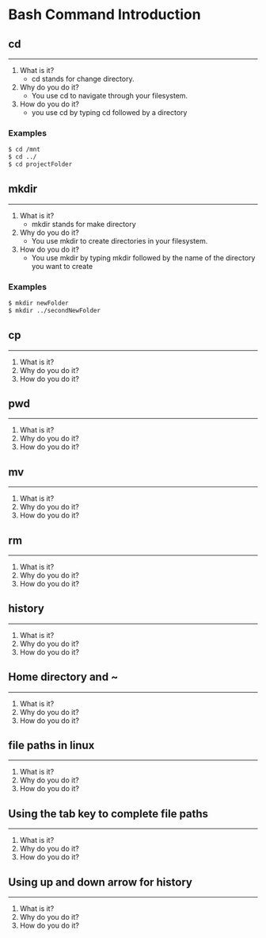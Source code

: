 
# Bash Command Introduction

## cd

------

1. What is it?
    * cd stands for change directory.
2. Why do you do it?
    * You use cd to navigate through your filesystem.
3. How do you do it?
    * you use cd by typing cd followed by a directory

### Examples

```bash
$ cd /mnt
$ cd ../
$ cd projectFolder
```

## mkdir

------

1. What is it?
    * mkdir stands for make directory
2. Why do you do it?
    * You use mkdir to create directories in your filesystem.
3. How do you do it?
    * You use mkdir by typing mkdir followed by the name of the directory you want to create

### Examples

```bash
$ mkdir newFolder
$ mkdir ../secondNewFolder
```

## cp

------

1. What is it?
2. Why do you do it?
3. How do you do it?

## pwd

------

1. What is it?
2. Why do you do it?
3. How do you do it?

## mv

------

1. What is it?
2. Why do you do it?
3. How do you do it?

## rm

------

1. What is it?
2. Why do you do it?
3. How do you do it?

## history

------

1. What is it?
2. Why do you do it?
3. How do you do it?

## Home directory and ~

------

1. What is it?
2. Why do you do it?
3. How do you do it?

## file paths in linux

------

1. What is it?
2. Why do you do it?
3. How do you do it?

## Using the tab key to complete file paths

------

1. What is it?
2. Why do you do it?
3. How do you do it?

## Using up and down arrow for history

------

1. What is it?
2. Why do you do it?
3. How do you do it?
